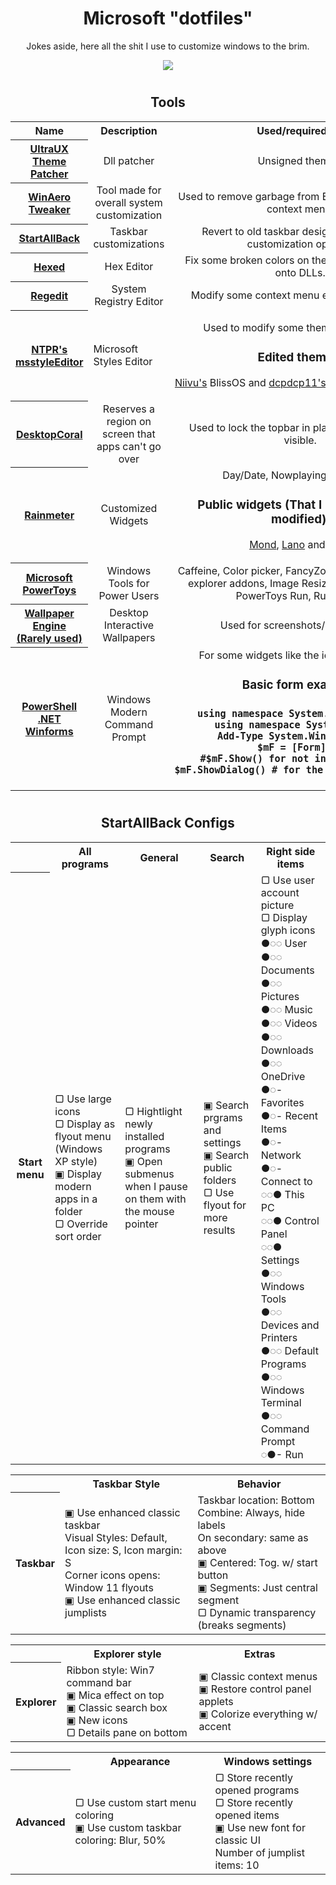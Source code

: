 <div align="center">
  <h1>Microsoft "dotfiles"</h1>
<p>Jokes aside, here all the shit I use to customize windows to the brim.</p>

<img align="center" src="https://user-images.githubusercontent.com/17398632/215917149-15d732ed-3c40-4213-b767-c0366f25f978.png">

 <h1></h1>
  
<h2 align="center"> Tools </h2>
<table align="center">
  <tr>
    <th>Name</th>
    <th>Description</th>
    <th>Used/required for</th>
  </tr>
  <tr>
    <th><a href="https://mhoefs.eu/software_uxtheme.php?ref=syssel&lang=en">UltraUX Theme Patcher</a></th>
    <td align="center">Dll patcher</td>
    <td align="center">Unsigned themes.</td>
  </tr>
  <tr>
    <th><a href="https://winaero.com/downloads/winaerotweaker.zip">WinAero Tweaker</a></th>
    <td align="center">Tool made for overall system customization</td>
    <td align="center">Used to remove garbage from Explorer and desktop context menu.</td>
  </tr>
  <tr>
    <th><a href="https://www.startallback.com/">StartAllBack</a></th>
    <td align="center">Taskbar customizations</td>
    <td align="center">Revert to old taskbar design and get extra customization options.</td>
  </tr>
  <tr>
    <th><a href="https://hexed.it/">Hexed</a></th>
    <td align="center">Hex Editor</td>
    <td align="center">Fix some broken colors on the UI that are backed onto DLLs.</td>
  </tr>
  <tr>
    <th><a href="#">Regedit</a></th>
    <td align="center">System Registry Editor</td>
    <td align="center">Modify some context menu entries and colors.</td>
  </tr>
  <tr>
    <th><a href="https://github.com/nptr/msstyleEditor">NTPR's msstyleEditor</a></th>
    <td>Microsoft Styles Editor</td>
    <td>
      <p  align="center">Used to modify some themes to my liking</p>
      <h3 align="center">Edited themes:</h3>
      <p align="center">
        <a href="https://www.deviantart.com/niivu">Niivu's</a> BlissOS and <a href="https://www.deviantart.com/dpcdpc11/gallery">dcpdcp11's</a> Simplify/Maverick11
      </p>
    </td>
  </tr>
  <tr>
    <th><a href="https://www.donationcoder.com/software/mouser/other-windows-apps/desktopcoral">DesktopCoral</a></th>
    <td align="center">Reserves a region on screen that apps can't go over</td>
    <td align="center">Used to lock the topbar in place to keep always visible.</td>
  </tr>
  <tr>
    <th><a href="https://www.rainmeter.net/">Rainmeter</a></th>
    <td align="center">Customized Widgets</td>
    <td align="center">
      Day/Date, Nowplaying, Visualizer
      <h3 align="center">Public widgets (That I used stock or modified):</h3>
      <p align="center">
        <a href="https://visualskins.com/skin/mond">Mond</a>, <a href="https://visualskins.com/skin/lano">Lano</a> and <a href="https://www.deviantart.com/reb70/art/NORD-Music-Player-838393199">Nord</a>
      </p>
      </ul>
    </td>
  </tr>
  <tr>
    <th><a href="">Microsoft PowerToys</a></th>
    <td align="center">Windows Tools for Power Users</td>
    <td align="center">Caffeine, Color picker, FancyZones, Locksmith, SVG explorer addons, Image Resizer, PowerRename, PowerToys Run, Ruler, OCR</td>
  </tr>
  <tr>
    <th><a href="https://store.steampowered.com/app/431960/Wallpaper_Engine/">Wallpaper Engine (Rarely used)</a></th>
    <td align="center">Desktop Interactive Wallpapers</td>
    <td align="center">Used for screenshots/photos only</td>
  </tr>
  <tr>
    <th><a href="https://github.com/PowerShell/Powershell">PowerShell</a> <a href="https://dotnet.microsoft.com/en-us/download/dotnet/7.0">.NET Winforms</a></th>
    <td align="center">Windows Modern Command Prompt</td>
    <td align="center">
      For some widgets like the icons on the side
      <h3 align="center">Basic form example:<h3>
        <pre align="center">
using namespace System.Windows.Forms
using namespace System.Drawing
Add-Type System.Windows.Forms
$mF = [Form]@{}
#$mF.Show() for not interative ones
$mF.ShowDialog() # for the interactive ones </pre>
    </td>
  </tr>
</table>
<h1></h1>
<h2 align="center">StartAllBack Configs</h2>
<table align="center">
  <tr>
    <th/>
    <th>All programs</th>
    <th>General</th>
    <th>Search</th>
    <th>Right side items</th>
  </tr>
  <tr>
    <th>Start menu</td>
    <td>
      ▢ Use large icons
      <br>
      ▢ Display as flyout menu (Windows XP style)
      <br>
      ▣ Display modern apps in a folder
      <br>
      ▢ Override sort order
    </td>
    <td>
      ▢ Hightlight newly installed programs
      <br>▣ Open submenus when I pause on them with the mouse pointer
    </td>
    <td>
      ▣ Search prgrams and settings
      <br>▣ Search public folders
      <br>▢ Use flyout for more results
    </td>
    <td>
      ▢ Use user account picture
      <br>▢ Display glyph icons
      <br>●◌◌ User
      <br>●◌◌ Documents
      <br>●◌◌ Pictures
      <br>●◌◌ Music
      <br>●◌◌ Videos
      <br>●◌◌ Downloads
      <br>●◌◌ OneDrive
      <br>●◌- Favorites
      <br>●◌- Recent Items
      <br>●◌- Network
      <br>●◌- Connect to
      <br>◌◌● This PC
      <br>◌◌● Control Panel
      <br>◌◌● Settings
      <br>●◌◌ Windows Tools
      <br>●◌◌ Devices and Printers
      <br>●◌◌ Default Programs
      <br>●◌◌ Windows Terminal
      <br>●◌◌ Command Prompt
      <br>◌●- Run
    </td>
  </tr>
</table>
<table align="center">
  <tr>
    <th/>
    <th>Taskbar Style</th>
    <th>Behavior</th>
  </tr>
  <tr>
    <th>Taskbar</th>
    <td>
      ▣ Use enhanced classic taskbar
      <br>Visual Styles: Default, Icon size: S, Icon margin: S
      <br>Corner icons opens: Window 11 flyouts
      <br>▣ Use enhanced classic jumplists
    </td>
    <td>
      Taskbar location: Bottom
      <br>Combine: Always, hide labels
      <br>On secondary: same as above
      <br>▣ Centered: Tog. w/ start button
      <br>▣ Segments: Just central segment
      <br>▢ Dynamic transparency (breaks segments)
    </td>
  </tr>
</table>
<table align="center">
  <tr>
    <th/>
    <th>Explorer style</th>
    <th>Extras</th>
  </tr>
  <tr>
    <th>Explorer</th>
    <td>
      Ribbon style: Win7 command bar
      <br>▣ Mica effect on top
      <br>▣ Classic search box
      <br>▣ New icons
      <br>▢ Details pane on bottom
    </td>
    <td>
      ▣ Classic context menus
      <br>▣ Restore control panel applets
      <br>▣ Colorize everything w/ accent
    </td>
</table>
<table align="center">
  <tr>
    <th/>
    <th>Appearance</th>
    <th>Windows settings</th>
  </tr>
  <tr>
    <th>Advanced</th>
    <td>
      ▢ Use custom start menu coloring
      <br>▣ Use custom taskbar coloring: Blur, 50%
    </td>
    <td>
      ▢ Store recently opened programs
      <br>▢ Store recently opened items
      <br>▣ Use new font for classic UI
      <br>Number of jumplist items: 10
    </td>
  </tr>
 </table>
